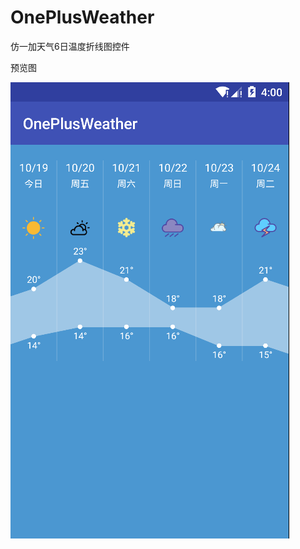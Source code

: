 # OnePlusWeather

仿一加天气6日温度折线图控件

预览图

![预览图](https://github.com/qq908323236/OnePlusWeather/blob/master/image/pre_img.png)
